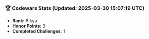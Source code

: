 ### 🏆 Codewars Stats (Updated: 2025-03-30 15:07:19 UTC)

- **Rank:** 8 kyu
- **Honor Points:** 3
- **Completed Challenges:** 1
